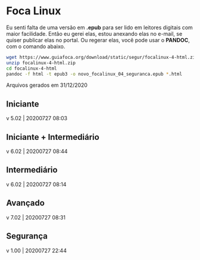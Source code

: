 # Foca Linux

Eu senti falta de uma versão em **.epub** para ser lido em leitores digitais com maior facilidade. Então eu gerei elas, estou anexando elas no e-mail, se quiser publicar elas no portal. Ou regerar elas, você pode usar o **PANDOC**, com o comando abaixo.

```bash
wget https://www.guiafoca.org/download/static/segur/focalinux-4-html.zip
unzip focalinux-4-html.zip
cd focalinux-4-html
pandoc -f html -t epub3 -o novo_focalinux_04_seguranca.epub *.html
```

Arquivos gerados em 31/12/2020

## Iniciante
v 5.02 | 20200727 08:03

## Iniciante + Intermediário
v 6.02 | 20200727 08:44

## Intermediário
v 6.02 | 20200727 08:14

## Avançado
v 7.02 | 20200727 08:31

## Segurança
v 1.00 | 20200727 22:44
